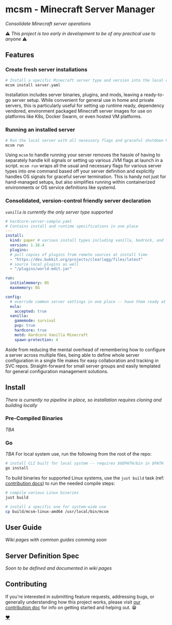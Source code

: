 # mcsm - Minecraft Server Manager

_Consolidate Minecraft server operations_

:warning: *This project is too early in development to be of any practical use to
anyone* :warning:

## Features

### Create fresh server installations

```bash
# Install a specific Minecraft server type and version into the local directory
mcsm install server.yaml
```

Installation includes server binaries, plugins, and mods, leaving a ready-to-go
server setup. While convenient for general use in home and private servers, this
is particularly useful for setting up runtime ready, dependency vendored,
environment packaged Minecraft server images for use on platforms like K8s,
Docker Swarm, or even hosted VM platforms.

### Running an installed server

```bash
# Run the local server with all necessary flags and graceful shutdown handling
mcsm run
```

Using `mcsm` to handle running your server removes the hassle of having to
separately handle kill signals or setting up various JVM flags at launch in a
script. `mcsm run` wraps all the usual and necessary flags for various server
types into one command based off your server definition and explicitly handles
OS signals for graceful server termination. This is handy not just for
hand-managed setups, but also simplifies running within containerized
environments or OS service definitions like systemd.

### Consolidated, version-control friendly server declaration

_`vanilla` is currently the only server type supported_

```yaml
# hardcore-server-sample.yaml
# Contains install and runtime specifications in one place
---
install:
  kind: paper # various install types including vanilla, bedrock, and forge
  version: 1.16.4
  plugins:
  # pull copies of plugins from remote sources at install time
  - "https://dev.bukkit.org/projects/clearlagg/files/latest"
  # source local plugins as well
  - "/plugins/world-edit.jar"

run:
  initialmemory: 8G
  maxmemory: 8G

config:
  # override common server settings in one place -- have them ready at run time
  eula:
    accepted: true
  vanilla:
    gamemode: survival
    pvp: true
    hardcore: true
    motd: Hardcore Vanilla Minecraft
    spawn-protection: 4
```

Aside from reducing the mental overhead of remembering how to configure a server
across multiple files, being able to define whole server configuration in a
single file makes for easy collaboration and tracking in SVC repos.
Straight-forward for small server groups and easily templated for general
configuration management solutions.

## Install

_There is currently no pipeline in place, so installation requires cloning and
building locally_

### Pre-Compiled Binaries

_TBA_


### Go

_TBA_
For local system use, run the following from the root of the repo:

```bash
# install CLI built for local system -- requires $GOPATH/bin in $PATH
go install
```

To build binaries for supported Linux systems, use the `just build` task (ref:
[contribution docs](CONTRIBUTING.md)) to run the needed compile steps:

```bash
# compile various Linux binaries
just build

# install a specific one for system-wide use
cp build/mcsm-linux-amd64 /usr/local/bin/mcsm
```

## User Guide

_Wiki pages with common guides comming soon_

## Server Definition Spec

_Soon to be defined and documented in wiki pages_

## Contributing

If you're interested in submitting feature requests, addressing bugs, or
generally understanding how this project works, please visit [our contribution
doc](CONTRIBUTING.md) for info on getting started and helping out. :grin:

[:heart:](https://github.com/loksonarius/mcsm)
